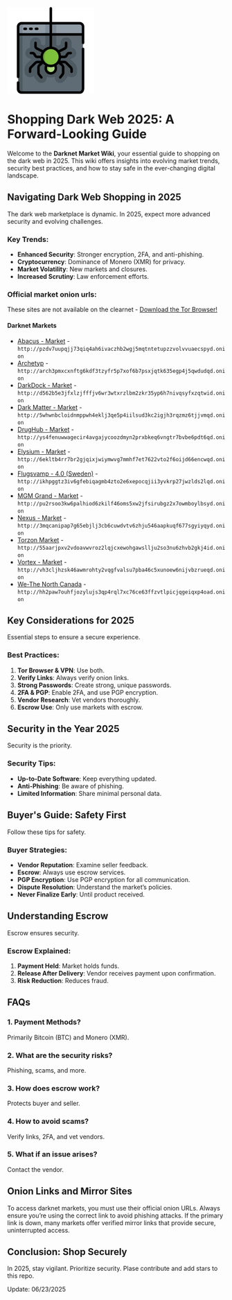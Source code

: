 <img src="/common/long.webp" width="200">

# Shopping Dark Web 2025: A Forward-Looking Guide

Welcome to the **Darknet Market Wiki**, your essential guide to shopping on the dark web in 2025. This wiki offers insights into evolving market trends, security best practices, and how to stay safe in the ever-changing digital landscape.

## Navigating Dark Web Shopping in 2025

The dark web marketplace is dynamic. In 2025, expect more advanced security and evolving challenges.

### Key Trends:
*   **Enhanced Security**: Stronger encryption, 2FA, and anti-phishing.
*   **Cryptocurrency**: Dominance of Monero (XMR) for privacy.
*   **Market Volatility**: New markets and closures.
*   **Increased Scrutiny**: Law enforcement efforts.

### Official market onion urls:
These sites are not available on the clearnet - [Download the Tor Browser!](https://www.torproject.org/download/)

#### Darknet Markets

*   [Abacus - Market](http://pzdv7uupqjj73qiq4ah6ivaczhb2wgj5mqtntetupzzvolvvuaecspyd.onion) - `http://pzdv7uupqjj73qiq4ah6ivaczhb2wgj5mqtntetupzzvolvvuaecspyd.onion`
*   [Archetyp](@archetyp) - `http://arch3pmxcxnftg6kdf3tzyfr5p7xof6b7psxjqtk635egp4j5qwdudqd.onion`
*   [DarkDock - Market](http://d562b5e3jfxlzjfffjv6wr3wtxrzlbm2zkr35yp6h7nivqsyfxzqtwid.onion) - `http://d562b5e3jfxlzjfffjv6wr3wtxrzlbm2zkr35yp6h7nivqsyfxzqtwid.onion`
*   [Dark Matter - Market](http://5whwnbcloidnmppwh4eklj3qe5p4iilsud3kc2igjh3rqzmz6tjjvmqd.onion) - `http://5whwnbcloidnmppwh4eklj3qe5p4iilsud3kc2igjh3rqzmz6tjjvmqd.onion`
*   [DrugHub - Market](http://ys4fenuwwagecir4avgajycoozdmyn2prxbkeq6vngtr7bvbe6pdt6qd.onion) - `http://ys4fenuwwagecir4avgajycoozdmyn2prxbkeq6vngtr7bvbe6pdt6qd.onion`
*   [Elysium - Market](http://6ekltb4rr7br2gjqixjwiymwvg7mmhf7et7622vto2f6oijd66encwqd.onion) - `http://6ekltb4rr7br2gjqixjwiymwvg7mmhf7et7622vto2f6oijd66encwqd.onion`
*   [Flugsvamp - 4.0 (Sweden)](http://ikhpggtz3iv6gfebiqagmb4zto2e6xepocqjii3yvkrp27jwzlds2lqd.onion) - `http://ikhpggtz3iv6gfebiqagmb4zto2e6xepocqjii3yvkrp27jwzlds2lqd.onion`
*   [MGM Grand - Market](http://pu2rsoo3kw6palhiod6zkilf46oms5xw2jfsirubgz2x7owmboylbsyd.onion) - `http://pu2rsoo3kw6palhiod6zkilf46oms5xw2jfsirubgz2x7owmboylbsyd.onion`
*   [Nexus - Market](http://3mqcanipap7g65ebjlj3cb6cuwdvtv6zhju546aapkuqf677sgyiyqyd.onion) - `http://3mqcanipap7g65ebjlj3cb6cuwdvtv6zhju546aapkuqf677sgyiyqyd.onion`
*   [Torzon Market](http://55aarjpxv2vdoavwvroz2lqjcxewohgawsllju2so3nu6zhvb2gkj4id.onion) - `http://55aarjpxv2vdoavwvroz2lqjcxewohgawsllju2so3nu6zhvb2gkj4id.onion`
*   [Vortex - Market](http://vh3cljhzsk46awmrohty2vqgfvalsu7pba46c5xunoew6nijvbzrueqd.onion) - `http://vh3cljhzsk46awmrohty2vqgfvalsu7pba46c5xunoew6nijvbzrueqd.onion`
*   [We-The North Canada](http://hh2paw7ouhfjozylujs3qp4rql7xc76ce63ffzvtlpicjqgeiqxp4oad.onion) - `http://hh2paw7ouhfjozylujs3qp4rql7xc76ce63ffzvtlpicjqgeiqxp4oad.onion`

## Key Considerations for 2025

Essential steps to ensure a secure experience.

### Best Practices:
1.  **Tor Browser & VPN**: Use both.
2.  **Verify Links**: Always verify onion links.
3.  **Strong Passwords**: Create strong, unique passwords.
4.  **2FA & PGP**: Enable 2FA, and use PGP encryption.
5.  **Vendor Research**: Vet vendors thoroughly.
6.  **Escrow Use**: Only use markets with escrow.

## Security in the Year 2025

Security is the priority.

### Security Tips:
*   **Up-to-Date Software**: Keep everything updated.
*   **Anti-Phishing**: Be aware of phishing.
*   **Limited Information**: Share minimal personal data.

## Buyer's Guide: Safety First

Follow these tips for safety.

### Buyer Strategies:
*   **Vendor Reputation**: Examine seller feedback.
*   **Escrow**: Always use escrow services.
*   **PGP Encryption**: Use PGP encryption for all communication.
*   **Dispute Resolution**: Understand the market’s policies.
*   **Never Finalize Early**: Until product received.

## Understanding Escrow

Escrow ensures security.

### Escrow Explained:
1.  **Payment Held**: Market holds funds.
2.  **Release After Delivery**: Vendor receives payment upon confirmation.
3.  **Risk Reduction**: Reduces fraud.

## FAQs

### 1. Payment Methods?
Primarily Bitcoin (BTC) and Monero (XMR).

### 2. What are the security risks?
Phishing, scams, and more.

### 3. How does escrow work?
Protects buyer and seller.

### 4. How to avoid scams?
Verify links, 2FA, and vet vendors.

### 5. What if an issue arises?
Contact the vendor.

## Onion Links and Mirror Sites

To access darknet markets, you must use their official onion URLs. Always ensure you’re using the correct link to avoid phishing attacks. If the primary link is down, many markets offer verified mirror links that provide secure, uninterrupted access.

## Conclusion: Shop Securely

In 2025, stay vigilant. Prioritize security.
Plase contribute and add stars to this repo.











Update:  06/23/2025